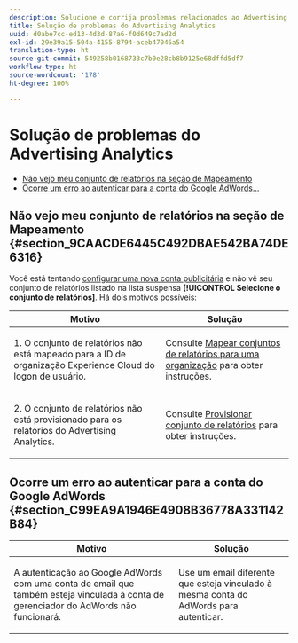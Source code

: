 ```yaml
---
description: Solucione e corrija problemas relacionados ao Advertising Analytics.
title: Solução de problemas do Advertising Analytics
uuid: d0abe7cc-ed13-4d3d-87a6-f0d649c7ad2d
exl-id: 29e39a15-504a-4155-8794-aceb47046a54
translation-type: ht
source-git-commit: 549258b0168733c7b0e28cb8b9125e68dffd5df7
workflow-type: ht
source-wordcount: '178'
ht-degree: 100%

---
```


# Solução de problemas do Advertising Analytics

* [Não vejo meu conjunto de relatórios na seção de Mapeamento](/help/integrate/c-advertising-analytics/c-adanalytics-workflow/aa-troubleshooting.md#section_9CAACDE6445C492DBAE542BA74DE6316)
* [Ocorre um erro ao autenticar para a conta do Google AdWords...](/help/integrate/c-advertising-analytics/c-adanalytics-workflow/aa-troubleshooting.md#section_C99EA9A1946E4908B36778A331142B84)

## Não vejo meu conjunto de relatórios na seção de Mapeamento {#section_9CAACDE6445C492DBAE542BA74DE6316}

Você está tentando [configurar uma nova conta publicitária](/help/integrate/c-advertising-analytics/c-adanalytics-workflow/aa-create-ad-account.md) e não vê seu conjunto de relatórios listado na lista suspensa **[!UICONTROL Selecione o conjunto de relatórios]**. Há dois motivos possíveis:

<table id="table_271D7E817B4C44818717A47C3223E592"> 
 <thead> 
  <tr> 
   <th colname="col1" class="entry"> Motivo </th> 
   <th colname="col2" class="entry"> Solução </th> 
  </tr>
 </thead>
 <tbody> 
  <tr> 
   <td colname="col1"> <p>1. O conjunto de relatórios não está mapeado para a ID de organização Experience Cloud do logon de usuário. </p> </td> 
   <td colname="col2"> <p>Consulte <a href="https://docs.adobe.com/content/help/pt-BR/core-services/interface/about-core-services/report-suite-mapping.html"  >Mapear conjuntos de relatórios para uma organização</a> para obter instruções. </p> </td> 
  </tr> 
  <tr> 
   <td colname="col1"> <p>2. O conjunto de relatórios não está provisionado para os relatórios do Advertising Analytics. </p> </td> 
   <td colname="col2"> <p>Consulte <a href="/help/integrate/c-advertising-analytics/c-adanalytics-workflow/aa-provision-rs.md"  >Provisionar conjunto de relatórios</a> para obter instruções. </p> </td> 
  </tr> 
 </tbody> 
</table>

## Ocorre um erro ao autenticar para a conta do Google AdWords {#section_C99EA9A1946E4908B36778A331142B84}

<table id="table_F1C1192BF40C43CE8600B1BB417A7269"> 
 <thead> 
  <tr> 
   <th colname="col1" class="entry"> Motivo </th> 
   <th colname="col2" class="entry"> Solução </th> 
  </tr>
 </thead>
 <tbody> 
  <tr> 
   <td colname="col1"> <p>A autenticação ao Google AdWords com uma conta de email que também esteja vinculada à conta de gerenciador do AdWords não funcionará. </p> </td> 
   <td colname="col2"> <p>Use um email diferente que esteja vinculado à mesma conta do AdWords para autenticar. </p> </td> 
  </tr> 
 </tbody> 
</table>
